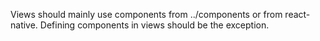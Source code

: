 Views should mainly use components from ../components or from react-native.
Defining components in views should be the exception.